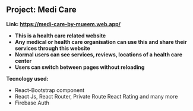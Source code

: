 ## Project: Medi Care
****Link**: https://medi-care-by-mueem.web.app/**

 - **This is a health care related website** 
 - **Any medical or health care organisation can use this and share their services through this website**
 - **Normal users can see services, reviews, locations of a health care center**
 - **Users can switch between pages without reloading**
 
**Tecnology used:**
 - React-Bootstrap component
 - React Js, React Router, Private Route React Rating and many more
 - Firebase Auth